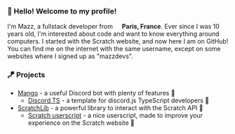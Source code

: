 ### 👋 Hello! Welcome to my profile!
I'm Mazz, a fullstack developer from <img src="https://image.flaticon.com/icons/svg/197/197560.svg" width="13"/> <b>Paris, France</b>.
Ever since I was 10 years old, I'm interested about code and want to know everything around computers. I started with the Scratch website, and now here I am on GitHub!
You can find me on the internet with the same username, except on some websites where I signed up as "mazzdevs". 

### 🪁 Projects
* [Mango](https://github.com/mazzlabs/Mango) - a useful Discord bot with plenty of features 🥭
	* [Discord.TS](https://github.com/mazzlabs/discord.ts) - a template for discord.js TypeScript developers 🌠
* [ScratchLib](https://github.com/mazzlabs/ScratchLib) - a powerful library to interact with the Scratch API 🚀
	* [Scratch userscript](https://github.com/mazzlabs/scratch.user.js) - a nice userscript, made to improve your experience on the Scratch website 🌌
